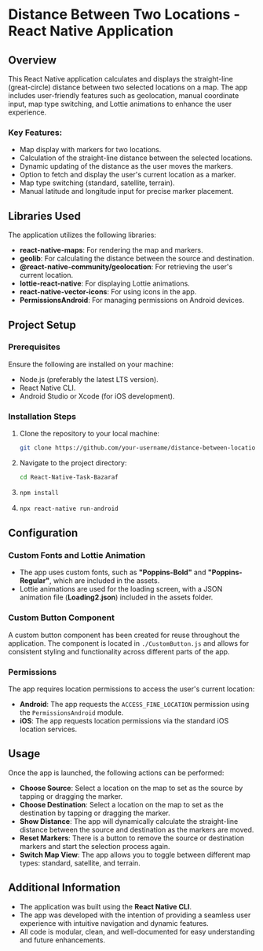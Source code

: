 # Distance Between Two Locations - React Native Application

## Overview

This React Native application calculates and displays the straight-line (great-circle) distance between two selected locations on a map. The app includes user-friendly features such as geolocation, manual coordinate input, map type switching, and Lottie animations to enhance the user experience.

### Key Features:

- Map display with markers for two locations.
- Calculation of the straight-line distance between the selected locations.
- Dynamic updating of the distance as the user moves the markers.
- Option to fetch and display the user's current location as a marker.
- Map type switching (standard, satellite, terrain).
- Manual latitude and longitude input for precise marker placement.

## Libraries Used

The application utilizes the following libraries:

- **react-native-maps**: For rendering the map and markers.
- **geolib**: For calculating the distance between the source and destination.
- **@react-native-community/geolocation**: For retrieving the user's current location.
- **lottie-react-native**: For displaying Lottie animations.
- **react-native-vector-icons**: For using icons in the app.
- **PermissionsAndroid**: For managing permissions on Android devices.

## Project Setup

### Prerequisites

Ensure the following are installed on your machine:

- Node.js (preferably the latest LTS version).
- React Native CLI.
- Android Studio or Xcode (for iOS development).

### Installation Steps

1. Clone the repository to your local machine:

   ```bash
   git clone https://github.com/your-username/distance-between-locations.git

   ```

2. Navigate to the project directory:

   ```bash
   cd React-Native-Task-Bazaraf

   ```

3. ```bash
   npm install

   ```

4. ```bash
   npx react-native run-android
   ```

## Configuration

### Custom Fonts and Lottie Animation

- The app uses custom fonts, such as **"Poppins-Bold"** and **"Poppins-Regular"**, which are included in the assets.
- Lottie animations are used for the loading screen, with a JSON animation file (**Loading2.json**) included in the assets folder.

### Custom Button Component

A custom button component has been created for reuse throughout the application. The component is located in `./CustomButton.js` and allows for consistent styling and functionality across different parts of the app.

### Permissions

The app requires location permissions to access the user's current location:

- **Android**: The app requests the `ACCESS_FINE_LOCATION` permission using the `PermissionsAndroid` module.
- **iOS**: The app requests location permissions via the standard iOS location services.

## Usage

Once the app is launched, the following actions can be performed:

- **Choose Source**: Select a location on the map to set as the source by tapping or dragging the marker.
- **Choose Destination**: Select a location on the map to set as the destination by tapping or dragging the marker.
- **Show Distance**: The app will dynamically calculate the straight-line distance between the source and destination as the markers are moved.
- **Reset Markers**: There is a button to remove the source or destination markers and start the selection process again.
- **Switch Map View**: The app allows you to toggle between different map types: standard, satellite, and terrain.

## Additional Information

- The application was built using the **React Native CLI**.
- The app was developed with the intention of providing a seamless user experience with intuitive navigation and dynamic features.
- All code is modular, clean, and well-documented for easy understanding and future enhancements.
